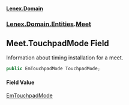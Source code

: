 #### [Lenex.Domain](index.md 'index')
### [Lenex.Domain.Entities](Lenex.Domain.Entities.md 'Lenex.Domain.Entities').[Meet](Lenex.Domain.Entities.Meet.md 'Lenex.Domain.Entities.Meet')

## Meet.TouchpadMode Field

Information about timing installation for a meet.

```csharp
public EmTouchpadMode TouchpadMode;
```

#### Field Value
[EmTouchpadMode](Lenex.Domain.Enums.EmTouchpadMode.md 'Lenex.Domain.Enums.EmTouchpadMode')